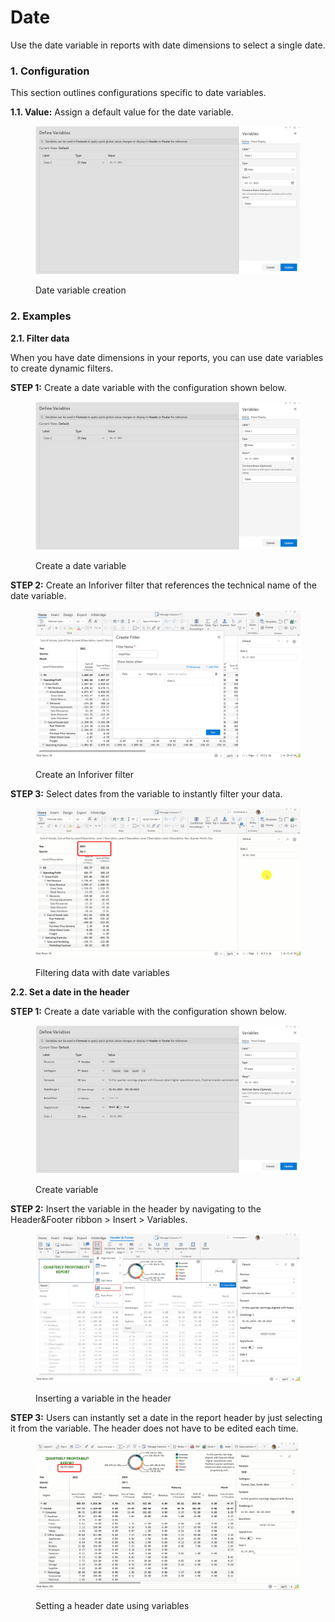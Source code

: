 # Date

Use the date variable in reports with date dimensions to select a single date.

### 1. Configuration <a href="#id-1.-configuration" id="id-1.-configuration"></a>

This section outlines configurations specific to date variables.

**1.1. Value:** Assign a default value for the date variable.

<figure><img src="../../../.gitbook/assets/image (2) (1) (1) (1) (1) (1) (3) (1).png" alt=""><figcaption><p>Date variable creation</p></figcaption></figure>

### 2. Examples <a href="#id-2.-examples" id="id-2.-examples"></a>

**2.1. Filter data**

When you have date dimensions in your reports, you can use date variables to create dynamic filters.

**STEP 1:** Create a date variable with the configuration shown below.

<figure><img src="../../../.gitbook/assets/image (2) (1) (1) (1) (1) (1) (3).png" alt=""><figcaption><p>Create a date variable</p></figcaption></figure>

**STEP 2:** Create an Inforiver filter that references the technical name of the date variable.

<figure><img src="../../../.gitbook/assets/image (1) (1) (1) (1) (1) (1) (1) (2).png" alt=""><figcaption><p>Create an Inforiver filter</p></figcaption></figure>

**STEP 3:** Select dates from the variable to instantly filter your data.

<figure><img src="../../../.gitbook/assets/Untitled Project (1).gif" alt=""><figcaption><p>Filtering data with date variables</p></figcaption></figure>

**2.2. Set a date in the header**

**STEP 1:** Create a date variable with the configuration shown below.

<figure><img src="../../../.gitbook/assets/image (1) (1) (1) (3) (1).png" alt=""><figcaption><p>Create variable</p></figcaption></figure>

**STEP 2:** Insert the variable in the header by navigating to the Header\&Footer ribbon > Insert > Variables.

<figure><img src="../../../.gitbook/assets/image (1) (1) (1) (3) (1) (1).png" alt=""><figcaption><p>Inserting a variable in the header</p></figcaption></figure>

**STEP 3:** Users can instantly set a date in the report header by just selecting it from the variable. The header does not have to be edited each time.

<figure><img src="../../../.gitbook/assets/Untitled Project.gif" alt=""><figcaption><p>Setting a header date using variables</p></figcaption></figure>
